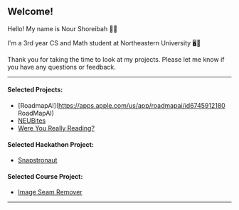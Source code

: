 ## Welcome!

Hello! My name is Nour Shoreibah 👋🏼

I'm a 3rd year CS and Math student at Northeastern University 🖥️📘

Thank you for taking the time to look at my projects. Please let me know if you have any questions or feedback.
____
#### Selected Projects:
- [RoadmapAI](https://apps.apple.com/us/app/roadmapai/id6745912180
RoadMapAI)
- [NEUBites](https://github.com/Oasis-NEU/f24-group1)
- [Were You Really Reading?](https://github.com/nourshoreibah/ai_quiz_generator)
#### Selected Hackathon Project:
- [Snapstronaut](https://github.com/Alexcchip/Boston-Hacks)
#### Selected Course Project:
- [Image Seam Remover](https://github.com/nourshoreibah/Image-Seam-Remover)
____
<!--
**nourshoreibah/nourshoreibah** is a ✨ _special_ ✨ repository because its `README.md` (this file) appears on your GitHub profile.

Here are some ideas to get you started:

- 🔭 I’m currently working on ...
- 🌱 I’m currently learning ...
- 👯 I’m looking to collaborate on ...
- 🤔 I’m looking for help with ...
- 💬 Ask me about ...
- 📫 How to reach me: ...
- 😄 Pronouns: ...
- ⚡ Fun fact: ...
-->
